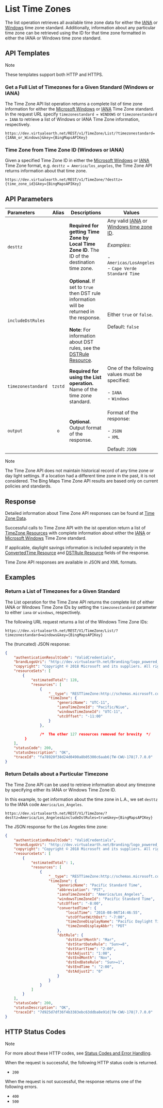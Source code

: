 # List Time Zones

The list operation retrieves all available time zone data for either the [IANA](https://en.wikipedia.org/wiki/List_of_tz_database_time_zones) or [Windows](https://support.microsoft.com/en-us/help/973627/microsoft-time-zone-index-values) time zone standard. Additionally, information about any particular time zone can be retrieved using the ID for that time zone formatted in either the IANA or Windows time zone standard.

## API Templates

> [!NOTE]
>
> These templates support both HTTP and HTTPS.

### Get a Full List of Timezones for a Given Standard (Windows or IANA)

The Time Zone API list operation returns a complete list of time zone information for either the [Microsoft Windows](https://support.microsoft.com/en-us/help/973627/microsoft-time-zone-index-values) or [IANA](https://en.wikipedia.org/wiki/List_of_tz_database_time_zones) Time Zone standard. In the request URL specify `timezonestandard = WINDOWS` or `timezonestandard = IANA` to retrieve a list of Windows or IANA Time Zone information, respectively.

```url
https://dev.virtualearth.net/REST/v1/TimeZone/List/?timezonestandard={IANA_or_Windows}&key={BingMapsAPIKey}
```

### Time Zone from Time Zone ID (Windows or IANA)

Given a specified Time Zone ID in either the [Microsoft Windows](https://support.microsoft.com/en-us/help/973627/microsoft-time-zone-index-values) or [IANA](https://en.wikipedia.org/wiki/List_of_tz_database_time_zones) Time Zone format, e.g. `desttz = America/los_angeles`, the Time Zone API returns information about that time zone.

```url
https://dev.virtualearth.net/REST/v1/TimeZone/?desttz={time_zone_id}&key={BingMapsAPIKey}
```


## API Parameters

|Parameters |Alias  |Descriptions  |Values |
|:------|:----:|---------|---------|
|`desttz` | |  **Required for getting Time Zone by Local Time Zone ID**. The ID of the destination time zone.| Any valid [IANA](https://en.wikipedia.org/wiki/List_of_tz_database_time_zones) or [Windows time zone ID](https://support.microsoft.com/en-us/help/973627/microsoft-time-zone-index-values).<br /><br />*Examples*:<br /><br />- `Americas/LosAngeles`<br />- `Cape Verde Standard Time`|
|`includeDstRules`| | **Optional.** If set to `true` then DST rule information will be returned in the response.<br /><br />**Note**: For information about DST rules, see the [DSTRule Resource](time-zone-data.md). | Either `true` or `false`.<br /><br />Default: `false` |
|`timezonestandard` | `tzstd` | **Required for using the List operation.** Name of the time zone standard. |  One of the following values must be specified:<br /><br />- `IANA`<br />- `Windows`<br /><br />|
|`output`|`o`|**Optional.** Output format of the response.|Format of the response:<br/><br/>- `JSON`<br />- `XML`<br /><br />Default: `JSON`|


> [!NOTE]
>
> The Time Zone API does not maintain historical record of any time zone or day light settings. If a location had a different time zone in the past, it is not considered. The Bing Maps Time Zone API results are based only on current policies and standards.

## Response

Detailed information about Time Zone API responses can be found at [Time Zone Data](time-zone-data.md).

Successful calls to Time Zone API with the ist operation return a list of [TimeZone Resources](time-zone-data.md) with complete information about either the [IANA](https://en.wikipedia.org/wiki/List_of_tz_database_time_zones) or [Microsoft Windows](https://support.microsoft.com/en-us/help/973627/microsoft-time-zone-index-values) Time Zone standard.

If applicable, daylight savings information is included separately in the [ConvertedTime Resource](time-zone-data.md) and [DSTRule Resource](time-zone-data.md) fields of the response. 

Time Zone API responses are available in JSON and XML formats.

## Examples

### Return a List of Timezones for a Given Standard

The List operation for the Time Zone API returns the complete list of either IANA or Windows Time Zone IDs by setting the `timezonestandard` parameter to either `iana` or `windows`, respectively.

The following URL request returns a list of the Windows Time Zone IDs:

```url
https://dev.virtualearth.net/REST/V1/TimeZone/List/?timezonestandard=windows&key={BingMapsAPIKey}
```

The (truncated) JSON response:

```json
{
    "authenticationResultCode": "ValidCredentials",
    "brandLogoUri": "http://dev.virtualearth.net/Branding/logo_powered_by.png",
    "copyright": "Copyright © 2018 Microsoft and its suppliers. All rights reserved. This API cannot be accessed and the content and any results may not be used, reproduced or transmitted in any manner without express written permission from Microsoft Corporation.",
    "resourceSets": [
        {
            "estimatedTotal": 128,
            "resources": [
                {
                    "__type": "RESTTimeZone:http://schemas.microsoft.com/search/local/ws/rest/v1",
                    "timeZone": {
                        "genericName": "UTC-11",
                        "ianaTimeZoneId": "Pacific/Niue",
                        "windowsTimeZoneId": "UTC-11",
                        "utcOffset": "-11:00"
                    }
                },
                
                /*  The other 127 resources removed for brevity  */
         }
    ],
    "statusCode": 200,
    "statusDescription": "OK",
    "traceId": "fa78920f38d24d0490a8b05300c6aab6|TW-CWU-178|7.7.0.0"
}
```

### Return Details about a Particular Timezone

The Time Zone API can be used to retrieve information about any timezone by specifying either its IANA or Windows Time Zone ID.

In this example, to get information about the time zone in L.A., we set `desttz` to the IANA code `America/Los_Angeles`.

```url
https://dev.virtualearth.net/REST/V1/TimeZone/?desttz=America/Los_Angeles&includeDstRules=true&key={BingMapsAPIKey}
```

The JSON response for the Los Angeles time zone:

```json
{
    "authenticationResultCode": "ValidCredentials",
    "brandLogoUri": "http://dev.virtualearth.net/Branding/logo_powered_by.png",
    "copyright": "Copyright © 2018 Microsoft and its suppliers. All rights reserved. This API cannot be accessed and the content and any results may not be used, reproduced or transmitted in any manner without express written permission from Microsoft Corporation.",
    "resourceSets": [
        {
            "estimatedTotal": 1,
            "resources": [
                {
                    "__type": "RESTTimeZone:http://schemas.microsoft.com/search/local/ws/rest/v1",
                    "timeZone": {
                        "genericName": "Pacific Standard Time",
                        "abbreviation": "PST",
                        "ianaTimeZoneId": "America/Los_Angeles",
                        "windowsTimeZoneId": "Pacific Standard Time",
                        "utcOffset": "-8:00",
                        "convertedTime": {
                            "localTime": "2018-08-06T14:46:55",
                            "utcOffsetWithDst": "-7:00",
                            "timeZoneDisplayName": "Pacific Daylight Time",
                            "timeZoneDisplayAbbr": "PDT"
                        },
                        "dstRule": {
                            "dstStartMonth": "Mar",
                            "dstStartDateRule": "Sun>=8",
                            "dstStartTime": "2:00",
                            "dstAdjust1": "1:00",
                            "dstEndMonth": "Nov",
                            "dstEndDateRule": "Sun>=1",
                            "dstEndTime ": "2:00",
                            "dstAdjust2": "0"
                        }
                    }
                }
            ]
        }
    ],
    "statusCode": 200,
    "statusDescription": "OK",
    "traceId": "7d925d7df36f4b3383ebc63ddba8e91d|TW-CWU-178|7.7.0.0"
}
```

## HTTP Status Codes

> [!NOTE]
> For more about these HTTP codes, see [Status Codes and Error Handling](https://msdn.microsoft.com/library/ff701703.aspx).

When the request is successful, the following HTTP status code is returned.
- `200`

When the request is not successful, the response returns one of the following errors.
- `400`
- `500`

